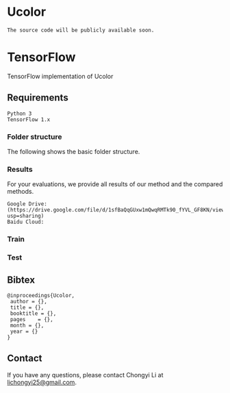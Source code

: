 # Ucolor
```
The source code will be publicly available soon.
```

# TensorFlow
TensorFlow implementation of Ucolor

## Requirements
```
Python 3
TensorFlow 1.x
```

### Folder structure
The following shows the basic folder structure.

### Results

For your evaluations, we provide all results of our method and the compared methods.
```
Google Drive: (https://drive.google.com/file/d/1sfBaQqGUxw1mQwqRMTk90_fYVL_GF8KN/view?usp=sharing)
Baidu Cloud:  
```
### Train


### Test



## Bibtex

```
@inproceedings{Ucolor,
 author = {},
 title = {},
 booktitle = {},
 pages    = {},
 month = {},
 year = {}
}
```

## Contact
If you have any questions, please contact Chongyi Li at lichongyi25@gmail.com.

